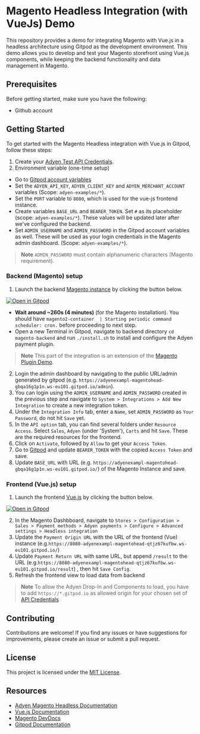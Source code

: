 # Magento Headless Integration (with VueJs) Demo

This repository provides a demo for integrating Magento with Vue.js in a headless architecture using Gitpod as the development environment. This demo allows you to develop and test your Magento storefront using Vue.js components, while keeping the backend functionality and data management in Magento.

## Prerequisites

Before getting started, make sure you have the following:

- Github account

## Getting Started

To get started with the Magento Headless integration with Vue.js in Gitpod, follow these steps:


1. Create your [Adyen Test API Credentials](https://docs.adyen.com/user-management/how-to-get-the-api-key).
2. Environment variable (one-time setup)
 - Go to [Gitpod account variables](https://gitpod.io/variables)
 - Set the `ADYEN_API_KEY`, `ADYEN_CLIENT_KEY` and `ADYEN_MERCHANT_ACCOUNT` variables (Scope: `adyen-examples/*`).
 - Set the `PORT` variable to `8080`, which is used for the vue-js frontend instance.
 - Create variables `BASE_URL` and `BEARER_TOKEN`. Set `#` as its placeholder (scope: `adyen-examples/*`). These values will be updated later after we've configured the backend.
 - Set `ADMIN_USERNAME` and `ADMIN_PASSWORD` in the Gitpod account variables as well. These will be used as your login credentials in the Magento admin dashboard. (Scope: `adyen-examples/*`).
 > __Note__ `ADMIN_PASSWORD` must contain alphanumeric characters (Magento requirement).


### Backend (Magento) setup
1. Launch the backend [Magento instance](magento-backend) by clicking the button below.

[![Open in Gitpod](https://gitpod.io/button/open-in-gitpod.svg)](https://gitpod.io/#https://github.com/adyen-examples/magento-headless-demo/tree/main/magento-backend)

 - **Wait around ~260s (4 minutes)** (for the Magento installation). You should have `magento2-container  | Starting periodic command scheduler: cron.` before proceeding to next step.
 - Open a new Terminal in Gitpod, navigate to backend directory `cd magento-backend` and run `./install.sh` to install and configure the Adyen payment plugin.

> __Note__ This part of the integration is an extension of the [Magento Plugin Demo](https://github.com/adyen-examples/adyen-magento-plugin-demo). 

2. Login the admin dashboard by navigating to the public URL/admin generated by gitpod (e.g. `https://adyenexampl-magentohead-gbqa16g1p1n.ws-eu101.gitpod.io/admin`). 
3. You can login using the `ADMIN_USERNAME` and `ADMIN_PASSWORD` created in the previous step and navigate to `System > Integrations > Add New Integration` to create a new integration token.
3. Under the `Integration Info` tab, enter a `Name`, set `ADMIN_PASSWORD` as `Your Password`, do not hit `Save` yet.
4. In the `API option` tab, you can find several folders under `Resource Access`. Select `Sales`, `Adyen` (under 'System'), `Carts` and hit `Save`. These are the required resources for the frontend.
5. Click on `Activate`, followed by `Allow` to get your `Access Token`. 
6. Go to [Gitpod](https://gitpod.io/variables) and update `BEARER_TOKEN` with the copied `Access Token` and save.
7. Update `BASE_URL` with URL (e.g. `https://adyenexampl-magentohead-gbqa16g1p1n.ws-eu101.gitpod.io/`) of the Magento Instance and save.


### Frontend (Vue.js) setup
1. Launch the frontend [Vue.js](vue-frontend) by clicking the button below.

[![Open in Gitpod](https://gitpod.io/button/open-in-gitpod.svg)](https://gitpod.io/#https://github.com/adyen-examples/magento-headless-demo/tree/main/vue-frontend)

2. In the Magento Dashbboard, navigate to `Stores > Configuration > Sales > Payment methods > Adyen payments > Configure > Advanced settings > Headless integration`
3. Update the `Payment Origin URL` with the URL of the frontend (Vue) instance (e.g.`https://8080-adyenexampl-magentohead-qtjz67kufbw.ws-eu101.gitpod.io/`) 
4. Update `Payment Return URL` with same URL, but append `/result` to the URL (e.g.`https://8080-adyenexampl-magentohead-qtjz67kufbw.ws-eu101.gitpod.io/result`) , then hit `Save Config`.
5. Refresh the frontend view to load data from backend

 > __Note__ To allow the Adyen Drop-In and Components to load, you have to add `https://*.gitpod.io` as allowed origin for your chosen set of [API Credentials](https://ca-test.adyen.com/ca/ca/config/api_credentials_new.shtml)



## Contributing

Contributions are welcome! If you find any issues or have suggestions for improvements, please create an issue or submit a pull request.

## License

This project is licensed under the [MIT License](LICENSE).


## Resources

- [Adyen Magento Headless Documentation](https://docs.adyen.com/plugins/adobe-commerce/adobe-commerce-headless-integration)
- [Vue.js Documentation](https://vuejs.org/)
- [Magento DevDocs](https://devdocs.magento.com/)
- [Gitpod Documentation](https://www.gitpod.io/docs/)
